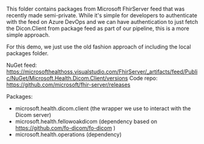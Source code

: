 This folder contains packages from Microsoft FhirServer feed that was recently made semi-private. While it's simple for developers to authenticate with the feed on Azure DevOps and we can have authentication to just fetch the Dicon.Client from package feed as part of our pipeline, this is a more simple approach.

For this demo, we just use the old fashion approach of including the local packages folder.

NuGet feed: https://microsofthealthoss.visualstudio.com/FhirServer/_artifacts/feed/Public/NuGet/Microsoft.Health.Dicom.Client/versions
Code repo: https://github.com/microsoft/fhir-server/releases

Packages:

- microsoft.health.dicom.client (the wrapper we use to interact with the Dicom server)
- microsoft.health.fellowoakdicom (dependency based on https://github.com/fo-dicom/fo-dicom )
- microsoft.health.operations (dependency)